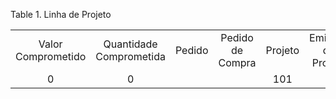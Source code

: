 <div id="d236963e1" class="table">

<div class="table-title">

Table 1. Linha de
Projeto

</div>

<div class="table-contents">

|                    |                         |        |                  |         |                    |                  |                 |                   |           |                    |                |                     |          |            |                      |         |          |                 |                  |                 |                      |            |
| :----------------: | :---------------------: | :----: | :--------------: | :-----: | :----------------: | :--------------: | :-------------: | :---------------: | :-------: | :----------------: | :------------: | :-----------------: | :------: | :--------: | :------------------: | :-----: | :------: | :-------------: | :--------------: | :-------------: | :------------------: | :--------: |
| Valor Comprometido | Quantidade Comprometida | Pedido | Pedido de Compra | Projeto | Emissão do Projeto | Linha de Projeto | Fase de Projeto | Tarefa de Projeto | Descrição | Formação de Preços | Valor Faturado | Quantidade Faturada | Impresso | Linha Núm. | Categoria de Produto | Produto | Produção | Valor Planejado | Margem Planejada | Preço Planejado | Quantidade Planejada | Processado |
|         0          |            0            |        |                  |   101   |                    |       101        |                 |                   |           |         Y          |       0        |          0          |   true   |     10     |         105          |   132   |          |       600       |        0         |       60        |          10          |   false    |

</div>

</div>
